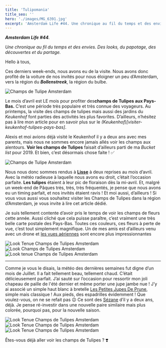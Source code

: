 ```yaml
---
title: 'Tulipomania'
title_seo: ''
hero: './images/MG_6391.jpg'
excerpt: 'Amsterdam Life #44. Une chronique au fil du temps et des envies. Des looks, du papotage, des découvertes et du partage. Hello à tous, Ces derniers week-ends, nous avons eu de la visite. Nous avons donc profité de la voiture de nos invités pour nous éloigner un peu d’Amsterdam, vers la région du Bollenstreek, la région du bulbe. Le mois d’avril est LE mois pour profiter des champs'
---
```


_**Amsterdam Life #44**._

_Une chronique au fil du temps et des envies. Des looks, du papotage, des découvertes et du partage._

Hello à tous,

Ces derniers week-ends, nous avons eu de la visite. Nous avons donc profité de la voiture de nos invités pour nous éloigner un peu d’Amsterdam, vers la région du _**Bollenstreek**_, la région du bulbe.

<img alt="Champs de Tulipe Amsterdam" src="./images/MG_6488.jpg">

Le mois d’avril est LE mois pour profiter des**champs de Tulipes aux Pays-Bas.** C’est une période très populaire et très connue des voyageurs. Au printemps, la visite des champs de tulipes mais aussi des jardins du _Keukenhof_ font parties des activités les plus favorites. D’ailleurs, n’hésitez pas à lire mon article pour en savoir plus sur le _(Keukenhof)[visiter-keukenhof-tulipes-pays-bas]_.

Alexis et moi avions déjà visité le Keukenhof il y a deux ans avec mes parents, mais nous ne sommes encore jamais allés voir les champs aux alentours. **Voir les champs de Tulipes** faisait d’ailleurs parti de ma _Bucket list_ pour 2019. Et bien, c’est désormais chose faite ! ✅

<img alt="Champs de Tulipe Amsterdam" src="./images/MG_6495.jpg">

Nous nous donc sommes rendus à **[Lisse](https://goo.gl/maps/EUWrJftBuhUrHVaN9)** à deux reprises au mois d’avril. Avec la météo radieuse à laquelle nous avons eu droit, c’était l’occasion parfaite. **Les tulipes** étaient à leur pic de floraison dès la mi-avril. Et, malgré un week-end de Pâques très, très, très fréquentés, je pense que nous avons eu un timing parfait, et nos invités étaient ravis ! Et moi aussi, d’ailleurs ! Si vous vous aussi vous souhaitez visiter les Champs de Tulipes dans la région d’Amsterdam, je vous invite à lire cet article dédié.

Je suis tellement contente d’avoir pris le temps de voir les champs de fleurs cette année. Aussi cliché que cela puisse paraître, c’est vraiment une très belle carte postale des Pays-Bas. Toutes ces couleurs, ces fleurs à perte de vue, c’est tout simplement magnifique. Un de mes amis est d’ailleurs venu avec un drone et [les vues aériennes](https://www.instagram.com/p/BwXXRHSnVrE/) sont encore plus impressionnantes

<gallery>
<img alt="Look Tenue Champs de Tulipes Amsterdam" src="./images/MG_6214.jpg">
<img alt="Look Champs de Tulipes Amsterdam" src="./images/MG_6195.jpg">
<img alt="Look tenue Champs de Tulipes Amsterdam" src="./images/MG_6201.jpg">
</gallery>

---

Comme je vous le disais, la météo des dernières semaines fut digne d’un mois de Juillet. Il a fait tellement beau, tellement chaud. C’était délicieusement parfait. J’ai sauté sur l’occasion pour ressortir mon joli chapeau de paille de l'été dernier et même porter une jupe jambe nue ! J’y ai associé un simple haut blanc à bretelle [Les Petites Jupes De Prune](https://lespetitesjupesdeprune.com/), simple mais classique ! Aux pieds, des espadrilles évidemment ! Que voulez-vous, on ne se refait pas 😉 Ce sont des [Sézane](https://www.sezane.com) d’il y a deux ans, déjà. Je pense ré-investir dans une nouvelle paire similaire mais plus colorée, pourquoi pas, pour la nouvelle saison.

<gallery>
<img alt="Look Tenue Champs de Tulipes Amsterdam" src="./images/MG_6438.jpg">
<img alt="Look Tenue Champs de Tulipes Amsterdam" src="./images/MG_6391.jpg">
<img alt="Look Tenue Champs de Tulipes Amsterdam" src="./images/MG_6449.jpg">
</gallery>

Êtes-vous déjà aller voir les champs de Tulipes ? ❣️
